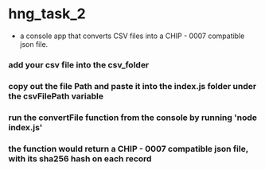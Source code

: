# hng_task_2

- a console app that converts CSV files into a CHIP - 0007 compatible json file.

### add your csv file into the csv_folder

### copy out the file Path and paste it into the index.js folder under the csvFilePath variable

### run the convertFile function from the console by running 'node index.js'

### the function would return a CHIP - 0007 compatible json file, with its sha256 hash on each record
